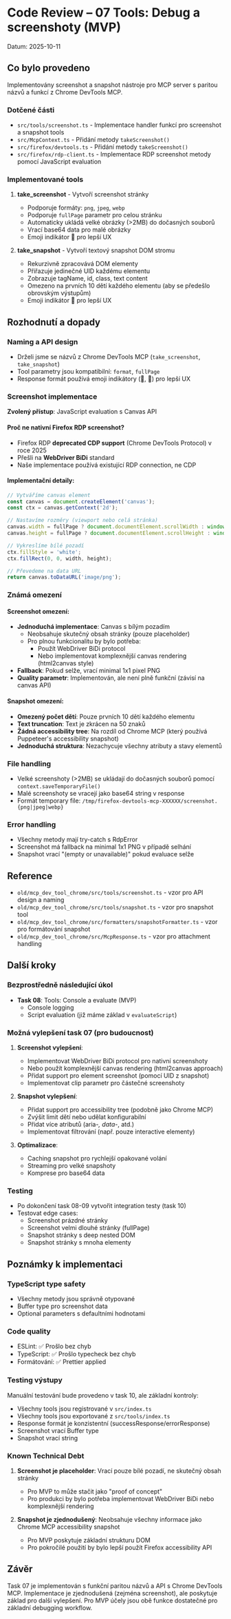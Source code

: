 # Code Review – 07 Tools: Debug a screenshoty (MVP)

Datum: 2025-10-11

## Co bylo provedeno

Implementovány screenshot a snapshot nástroje pro MCP server s paritou názvů a funkcí z Chrome DevTools MCP.

### Dotčené části

- `src/tools/screenshot.ts` - Implementace handler funkcí pro screenshot a snapshot tools
- `src/McpContext.ts` - Přidání metody `takeScreenshot()`
- `src/firefox/devtools.ts` - Přidání metody `takeScreenshot()`
- `src/firefox/rdp-client.ts` - Implementace RDP screenshot metody pomocí JavaScript evaluation

### Implementované tools

1. **take_screenshot** - Vytvoří screenshot stránky
   - Podporuje formáty: `png`, `jpeg`, `webp`
   - Podporuje `fullPage` parametr pro celou stránku
   - Automaticky ukládá velké obrázky (>2MB) do dočasných souborů
   - Vrací base64 data pro malé obrázky
   - Emoji indikátor 📸 pro lepší UX

2. **take_snapshot** - Vytvoří textový snapshot DOM stromu
   - Rekurzivně zpracovává DOM elementy
   - Přiřazuje jedinečné UID každému elementu
   - Zobrazuje tagName, id, class, text content
   - Omezeno na prvních 10 dětí každého elementu (aby se předešlo obrovským výstupům)
   - Emoji indikátor 📄 pro lepší UX

## Rozhodnutí a dopady

### Naming a API design
- Drželi jsme se názvů z Chrome DevTools MCP (`take_screenshot`, `take_snapshot`)
- Tool parametry jsou kompatibilní: `format`, `fullPage`
- Response formát používá emoji indikátory (📸, 📄) pro lepší UX

### Screenshot implementace
**Zvolený přístup**: JavaScript evaluation s Canvas API

#### Proč ne nativní Firefox RDP screenshot?
- Firefox RDP **deprecated CDP support** (Chrome DevTools Protocol) v roce 2025
- Přešli na **WebDriver BiDi** standard
- Naše implementace používá existující RDP connection, ne CDP

#### Implementační detaily:
```javascript
// Vytváříme canvas element
const canvas = document.createElement('canvas');
const ctx = canvas.getContext('2d');

// Nastavíme rozměry (viewport nebo celá stránka)
canvas.width = fullPage ? document.documentElement.scrollWidth : window.innerWidth;
canvas.height = fullPage ? document.documentElement.scrollHeight : window.innerHeight;

// Vykreslíme bílé pozadí
ctx.fillStyle = 'white';
ctx.fillRect(0, 0, width, height);

// Převedeme na data URL
return canvas.toDataURL('image/png');
```

### Známá omezení

#### Screenshot omezení:
- **Jednoduchá implementace**: Canvas s bílým pozadím
  - Neobsahuje skutečný obsah stránky (pouze placeholder)
  - Pro plnou funkcionalitu by bylo potřeba:
    - Použít WebDriver BiDi protocol
    - Nebo implementovat komplexnější canvas rendering (html2canvas style)
- **Fallback**: Pokud selže, vrací minimal 1x1 pixel PNG
- **Quality parametr**: Implementován, ale není plně funkční (závisí na canvas API)

#### Snapshot omezení:
- **Omezený počet dětí**: Pouze prvních 10 dětí každého elementu
- **Text truncation**: Text je zkrácen na 50 znaků
- **Žádná accessibility tree**: Na rozdíl od Chrome MCP (který používá Puppeteer's accessibility snapshot)
- **Jednoduchá struktura**: Nezachycuje všechny atributy a stavy elementů

### File handling
- Velké screenshoty (>2MB) se ukládají do dočasných souborů pomocí `context.saveTemporaryFile()`
- Malé screenshoty se vracejí jako base64 string v response
- Formát temporary file: `/tmp/firefox-devtools-mcp-XXXXXX/screenshot.{png|jpeg|webp}`

### Error handling
- Všechny metody mají try-catch s RdpError
- Screenshot má fallback na minimal 1x1 PNG v případě selhání
- Snapshot vrací "(empty or unavailable)" pokud evaluace selže

## Reference

- `old/mcp_dev_tool_chrome/src/tools/screenshot.ts` - vzor pro API design a naming
- `old/mcp_dev_tool_chrome/src/tools/snapshot.ts` - vzor pro snapshot tool
- `old/mcp_dev_tool_chrome/src/formatters/snapshotFormatter.ts` - vzor pro formátování snapshot
- `old/mcp_dev_tool_chrome/src/McpResponse.ts` - vzor pro attachment handling

## Další kroky

### Bezprostředně následující úkol
- **Task 08**: Tools: Console a evaluate (MVP)
  - Console logging
  - Script evaluation (již máme základ v `evaluateScript`)

### Možná vylepšení task 07 (pro budoucnost)
1. **Screenshot vylepšení**:
   - Implementovat WebDriver BiDi protocol pro nativní screenshoty
   - Nebo použít komplexnější canvas rendering (html2canvas approach)
   - Přidat support pro element screenshot (pomocí UID z snapshot)
   - Implementovat clip parametr pro částečné screenshoty

2. **Snapshot vylepšení**:
   - Přidat support pro accessibility tree (podobně jako Chrome MCP)
   - Zvýšit limit dětí nebo udělat konfigurabilní
   - Přidat více atributů (aria-*, data-*, atd.)
   - Implementovat filtrování (např. pouze interactive elementy)

3. **Optimalizace**:
   - Caching snapshot pro rychlejší opakované volání
   - Streaming pro velké snapshoty
   - Komprese pro base64 data

### Testing
- Po dokončení task 08-09 vytvořit integration testy (task 10)
- Testovat edge cases:
  - Screenshot prázdné stránky
  - Screenshot velmi dlouhé stránky (fullPage)
  - Snapshot stránky s deep nested DOM
  - Snapshot stránky s mnoha elementy

## Poznámky k implementaci

### TypeScript type safety
- Všechny metody jsou správně otypované
- Buffer type pro screenshot data
- Optional parameters s defaultními hodnotami

### Code quality
- ESLint: ✅ Prošlo bez chyb
- TypeScript: ✅ Prošlo typecheck bez chyb
- Formátování: ✅ Prettier applied

### Testing výstupy
Manuální testování bude provedeno v task 10, ale základní kontroly:
- Všechny tools jsou registrované v `src/index.ts`
- Všechny tools jsou exportované z `src/tools/index.ts`
- Response formát je konzistentní (successResponse/errorResponse)
- Screenshot vrací Buffer type
- Snapshot vrací string

### Known Technical Debt
1. **Screenshot je placeholder**: Vrací pouze bílé pozadí, ne skutečný obsah stránky
   - Pro MVP to může stačit jako "proof of concept"
   - Pro produkci by bylo potřeba implementovat WebDriver BiDi nebo komplexnější rendering

2. **Snapshot je zjednodušený**: Neobsahuje všechny informace jako Chrome MCP accessibility snapshot
   - Pro MVP poskytuje základní strukturu DOM
   - Pro pokročilé použití by bylo lepší použít Firefox accessibility API

## Závěr

Task 07 je implementován s funkční paritou názvů a API s Chrome DevTools MCP. Implementace je zjednodušená (zejména screenshot), ale poskytuje základ pro další vylepšení. Pro MVP účely jsou obě funkce dostatečné pro základní debugging workflow.
